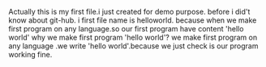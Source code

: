 Actually this is my first file.i just created for demo purpose.
before i did't know about git-hub.
i first file name is helloworld.
because when we make first program on any language.so our first program have content 'hello world'
why we make first program 'hello world'?
we make first program on any language .we write 'hello world'.because we just check is our program working fine.
